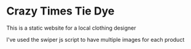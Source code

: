 # Crazy Times Tie Dye

This is a static website for a local clothing designer

I've used the swiper js script to have multiple images for each product
